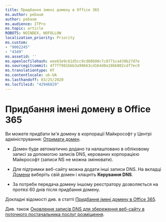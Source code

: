 ```yaml
---
title: Придбання імені домену в Office 365
ms.author: pebaum
author: pebaum
ms.audience: ITPro
ms.topic: article
ROBOTS: NOINDEX, NOFOLLOW
localization_priority: Priority
ms.custom:
- "9002245"
- "4349"
ms.assetid: ''
ms.openlocfilehash: eee63e9c61d5cc9cd68b90c7c8771ca439b27d7e
ms.sourcegitcommit: 4f7ff981bbb3a98663cd164d0a10bb082cdf7ec9
ms.translationtype: HT
ms.contentlocale: uk-UA
ms.lasthandoff: 03/25/2020
ms.locfileid: "42946829"
---
```

# <a name="buy-a-domain-name-in-office-365"></a>Придбання імені домену в Office 365

Ви можете придбати ім'я домену в корпорації Майкрософт у Центрі адміністрування: [Отримати домен](https://admin.microsoft.com/Domains/Buy).

- Домен буде автоматично додано та налаштовано в обліковому записі за допомогою записів DNS, керованих корпорацією Майкрософт (записи NS не можна змінювати).

- Для підтримки веб-сайту можна додати інші записи DNS.  На вкладці [Домени](https://admin.microsoft.com/AdminPortal/Home#/Domains) виберіть свій домен і клацніть **Керування DNS**.

- За потреби передача домену іншому реєстратору дозволяється на протязі 60 днів після придбання домену.

Докладні відомості див. в статті [Придбання імені домену в Office 365](https://docs.microsoft.com/microsoft-365/admin/get-help-with-domains/buy-a-domain-name?view=o365-worldwide).

Див. також [Оновлення записів DNS для збереження веб-сайту в поточного постачальника послуг розміщення](https://docs.microsoft.com/alchemyinsights/update-dns-records-to-keep-your-website-with-your-current-hosting-provider-0).
